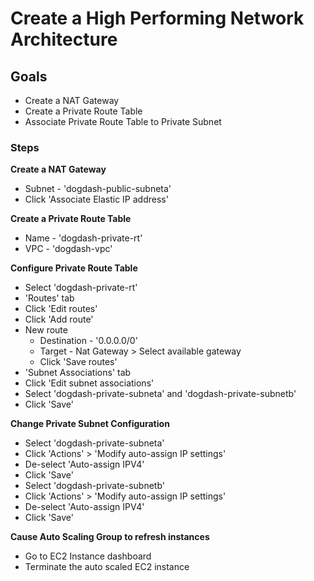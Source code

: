 # Create a High Performing Network Architecture

## Goals

- Create a NAT Gateway
- Create a Private Route Table
- Associate Private Route Table to Private Subnet

### Steps

**Create a NAT Gateway**
  - Subnet - 'dogdash-public-subneta'
  - Click 'Associate Elastic IP address'

**Create a Private Route Table**
  - Name - 'dogdash-private-rt'
  - VPC - 'dogdash-vpc'

**Configure Private Route Table**
  - Select 'dogdash-private-rt'
  - 'Routes' tab
  - Click 'Edit routes'
  - Click 'Add route'
  - New route
    - Destination - '0.0.0.0/0'
    - Target - Nat Gateway > Select available gateway
    - Click 'Save routes'
  - 'Subnet Associations' tab
  - Click 'Edit subnet associations'
  - Select 'dogdash-private-subneta' and 'dogdash-private-subnetb'
  - Click 'Save'

**Change Private Subnet Configuration**
  - Select 'dogdash-private-subneta'
  - Click 'Actions' > 'Modify auto-assign IP settings'
  - De-select 'Auto-assign IPV4'
  - Click 'Save'
  - Select 'dogdash-private-subnetb'
  - Click 'Actions' > 'Modify auto-assign IP settings'
  - De-select 'Auto-assign IPV4'
  - Click 'Save'

**Cause Auto Scaling Group to refresh instances**
  - Go to EC2 Instance dashboard
  - Terminate the auto scaled EC2 instance